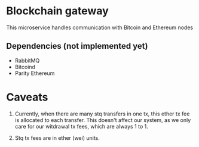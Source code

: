 # Blockchain gateway

This microservice handles communication with Bitcoin and Ethereum nodes

## Dependencies (not implemented yet)

- RabbitMQ
- Bitcoind
- Parity Ethereum


# Caveats
1. Currently, when there are many stq transfers in one tx, this ether tx fee is allocated to each transfer.
This doesn't affect our system, as we only care for our witdrawal tx fees, which are always 1 to 1.

2. Stq tx fees are in ether (wei) units.
